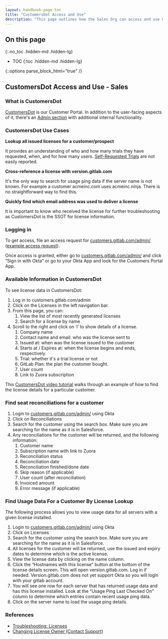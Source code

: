 ```yaml
---
layout: handbook-page-toc
title: "CustomersDot Access and Use"
description: "This page outlines how the Sales Org can access and use CustomersDot in support of their customers, including troubleshooting steps."
---
```


## On this page
{:.no_toc .hidden-md .hidden-lg}

- TOC
{:toc .hidden-md .hidden-lg}

{::options parse_block_html="true" /}


## CustomersDot Access and Use - Sales

### What is CustomersDot

[CustomersDot](https://customers.gitlab.com) is our Customer Portal. In addition to the user-facing aspects of it, there's an [Admin section](https://customers.gitlab.com/admin) with additional internal functionality.

### CustomersDot Use Cases

**Lookup all issued licenses for a customer/prospect**

It provides an understanding of who and how many trials they have requested, when, and for how many users. [Self-Requested Trials](https://about.gitlab.com/free-trial/) are not easily reported.

**Cross-reference a license with version.gitlab.com**

It's the only way to search for usage ping data if the server name is not known. For example a customer acmeinc.com uses acmeinc.ninja. There is no straightforward way to find this.

**Quickly find which email address was used to deliver a license**

It is important to know who received the license for further troubleshooting as CustomersDot is the SSOT for license information.

### Logging in

To get access, file an access request for [customers.gitlab.com/admin/](https://customers.gitlab.com/admin/sign_in) ([example access request](https://gitlab.com/gitlab-com/team-member-epics/access-requests/-/issues/14359)).

Once access is granted, either go to [customers.gitlab.com/admin/](https://customers.gitlab.com/admin/sign_in) and click “Sign in with Okta” or go to your Okta App and look for the Customers Portal App.

### Available Information in CustomersDot

To see license data in CustomersDot:

1. Log in to customers.gitlab.com/admin
1. Click on the Licenses in the left navigation bar.
1. From this page, you can:
   1. View the list of most recently generated licenses
   1. Search for a license by name
1. Scroll to the right and click on ‘i’ to show details of a license.  
   1. Company name
   1. Contact name and email: who was the license sent to
   1. Issued at: when was the license issued to the customer
   1. Starts at / Expires at: when the license begins and ends, respectively.
   1. Trial: whether it's a trial license or not
   1. GitLab Plan: the plan the customer bought.
   1. User count
   1. Link to Zuora subscription  

This [CustomersDot video tutorial](https://gitlab.edcast.com/insights/card-e7589a95-0229-4d20-9c54-ee84750020df) walks through an example of how to find the license details for a particular customer. 


### Find seat reconciliations for a customer

1. Login to [customers.gitlab.com/admin/](https://customers.gitlab.com/admin/sign_in) using Okta
1. Click on Reconciliations
1. Search for the customer using the search box. Make sure you are searching for the name as it is in Salesforce.
1. Any reconciliations for the customer will be returned, and the following information:
   1. Customer name
   1. Subscription name with link to Zuora
   1. Reconciliation status
   1. Reconciliation date
   1. Reconciliation finished/done date
   1. Skip reason (if applicable)
   1. User count (after reconciliation)
   1. Invoiced amount
   1. Error message (if applicable)

### Find Usage Data For a Customer By License Lookup

The following process allows you to view usage data for all servers with a given license installed.

1. Login to [customers.gitlab.com/admin/](https://customers.gitlab.com/admin/sign_in) using Okta
1. Click on Licenses
1. Search for the customer using the search box. Make sure you are searching for the name as it is in Salesforce.
1. All licenses for the customer will be returned, use the issued and expiry dates to determine which is the active license.
1. View the license data by clicking on the name column.
1. Click the “Hostnames with this license” button at the bottom of the license details screen. This will open version.gitlab.com. Log in if needed. Version.gitlab.com does not yet support Okta so you will login with your gitlab account.
1. You will see one row for each server that has returned usage data and has this license installed. Look at the “Usage Ping Last Checked On” column to determine which entries contain recent usage ping data.
1. Click on the server name to load the usage ping details.

### References

- [Troubleshooting: Licenses](https://about.gitlab.com/handbook/business-technology/enterprise-applications/quote-to-cash/troubleshooting/#licenses)
- [Changing License Owner (Contact Support)](https://about.gitlab.com//handbook/business-technology/enterprise-applications/quote-to-cash/troubleshooting/#how-do-i-change-the-license-owner-for-self-managed-instances-with-licensegitlab)
